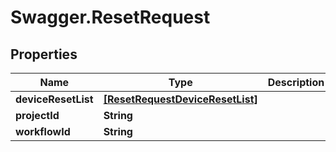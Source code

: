 # Swagger.ResetRequest

## Properties
Name | Type | Description | Notes
------------ | ------------- | ------------- | -------------
**deviceResetList** | [**[ResetRequestDeviceResetList]**](ResetRequestDeviceResetList.md) |  | [optional] 
**projectId** | **String** |  | [optional] 
**workflowId** | **String** |  | [optional] 


